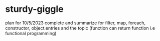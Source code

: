 # sturdy-giggle
plan for 10/5/2023
complete and summarize for filter, map, foreach, constructor, object.entries and the topic (function can return function i.e functional programming)